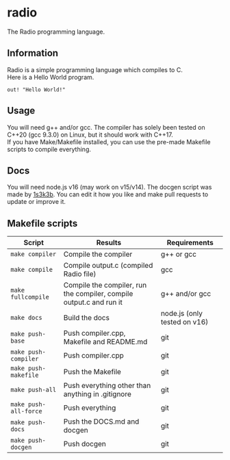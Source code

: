 # radio
The Radio programming language.

## Information
Radio is a simple programming language which compiles to C. <br>
Here is a Hello World program. <BR>
```
out! "Hello World!"
```

## Usage
You will need g++ and/or gcc. The compiler has solely been tested on C++20 (gcc 9.3.0) on Linux, but it should work with C++17. <br>
If you have Make/Makefile installed, you can use the pre-made Makefile scripts to compile everything.

## Docs
You will need node.js v16 (may work on v15/v14). The docgen script was made by [1s3k3b](https://github.com/1s3k3b). You can edit it how you like and make pull requests to update or improve it. 

## Makefile scripts
| Script | Results | Requirements
|---|---|---|
| `make compiler` | Compile the compiler | g++ or gcc |
| `make compile` | Compile output.c (compiled Radio file) | gcc |
| `make fullcompile` | Compile the compiler, run the compiler, compile output.c and run it | g++ and/or gcc |
| `make docs` | Build the docs | node.js (only tested on v16) |
| `make push-base` | Push compiler.cpp, Makefile and README.md | git |
| `make push-compiler` | Push compiler.cpp | git |
| `make push-makefile` | Push the Makefile | git |
| `make push-all` | Push everything other than anything in .gitignore | git |
| `make push-all-force` | Push everything | git |
| `make push-docs` | Push the DOCS.md and docgen | git |
| `make push-docgen` | Push docgen | git |